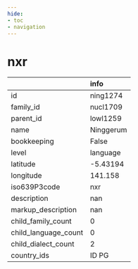 ```yaml
---
hide:
- toc
- navigation
---
```

# nxr
|                      | info      |
|:---------------------|:----------|
| id                   | ning1274  |
| family_id            | nucl1709  |
| parent_id            | lowl1259  |
| name                 | Ninggerum |
| bookkeeping          | False     |
| level                | language  |
| latitude             | -5.43194  |
| longitude            | 141.158   |
| iso639P3code         | nxr       |
| description          | nan       |
| markup_description   | nan       |
| child_family_count   | 0         |
| child_language_count | 0         |
| child_dialect_count  | 2         |
| country_ids          | ID PG     |